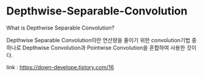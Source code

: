 # Depthwise-Separable-Convolution
What is Depthwise Separable Convolution?

Depthwise Separable Convolution이란 연산량을 줄이기 위한 convolution기법 중 하나로  Depthwise Convolution과 Pointwise Convolution을 혼합하여 사용한 것이다.


link : https://down-develope.tistory.com/16